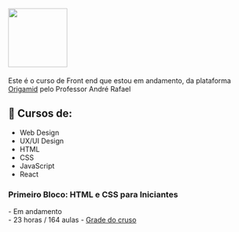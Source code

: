 #  <img height="120em" src="https://www.origamid.com/projetos/og-origamid.png">

Este é o curso de Front end que estou em andamento, da plataforma <a href= "https://www.origamid.com/">Origamid</a> pelo Professor André Rafael

## 🔧 Cursos de:  
- Web Design
- UX/UI Design
- HTML
- CSS
- JavaScript
- React

<h3>Primeiro Bloco: HTML e CSS para Iniciantes</h3>
- Em andamento <br>
- 23 horas / 164 aulas
- <a href= "https://www.origamid.com/](https://www.origamid.com/curso/html-e-css-para-iniciantes/" target="_blank" >Grade do cruso</a>




